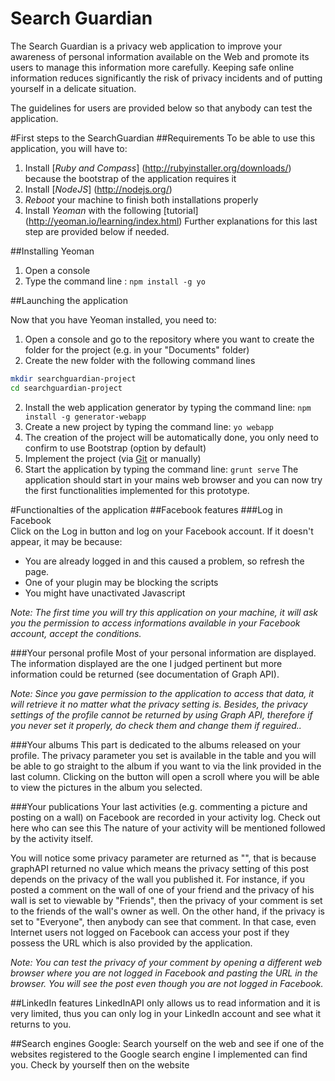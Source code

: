 Search Guardian
==============

  The Search Guardian is a privacy web application to improve your awareness of personal information available on the Web and promote its users to manage this information more carefully. Keeping safe online information reduces significantly the risk of privacy incidents and of putting yourself in a delicate situation.

The guidelines for users are provided below so that anybody can test the application. 

#First steps to the SearchGuardian
##Requirements
To be able to use this application, you will have to:
1. Install [*Ruby and Compass*] (http://rubyinstaller.org/downloads/) because the bootstrap of the application requires it
2. Install [*NodeJS*] (http://nodejs.org/)
3. *Reboot* your machine to finish both installations properly
4. Install *Yeoman* with the following [tutorial] (http://yeoman.io/learning/index.html)
Further explanations for this last step are provided below if needed.

##Installing Yeoman
1. Open a console
2. Type the command line : `npm install -g yo`

##Launching the application

Now that you have Yeoman installed, you need to:

1. Open a console and go to the repository where you want to create the folder for the project (e.g. in your "Documents" folder)
2. Create the new folder with the following command lines
```sh
mkdir searchguardian-project
cd searchguardian-project
```
2. Install the web application generator by typing the command line: `npm install -g generator-webapp`
3. Create a new project by typing the command line: `yo webapp`
4. The creation of the project will be automatically done, you only need to confirm to use Bootstrap (option by default) 
5. Implement the project (via [Git](http://git-scm.com/downloads) or manually)
6. Start the application by typing the command line: `grunt serve`
The application should start in your mains web browser and you can now try the first functionalities implemented for this prototype.

#Functionalties of the application
##Facebook features
###Log in Facebook  
  Click on the Log in button and log on your Facebook account. If it doesn't appear, it may be because:
  - You are already logged in and this caused a problem, so refresh the page.
  - One of your plugin may be blocking the scripts
  - You might have unactivated Javascript

_Note: The first time you will try this application on your machine, it will ask you the permission to access informations available in your Facebook account, accept the conditions._

###Your personal profile
  Most of your personal information are displayed. The information displayed are the one I judged pertinent but more information could be returned (see documentation of Graph API).
  
_Note: Since you gave permission to the application to access that data, it will retrieve it no matter what the privacy setting is. Besides, the privacy settings of the profile cannot be returned by using Graph API, therefore if you never set it properly, do check them and change them if reguired.._

###Your albums
  This part is dedicated to the albums released on your profile. The privacy parameter you set is available in the table and you will be able to go straight to the album if you want to via the link provided in the last column. Clicking on the button will open a scroll where you will be able to view the pictures in the album you selected.

###Your publications
  Your last activities (e.g. commenting a picture and posting on a wall) on Facebook are recorded in your activity log. Check out here who can see this The nature of your activity will be mentioned followed by the activity itself. 
  
You will notice some privacy parameter are returned as "", that is because graphAPI returned no value which means the privacy setting of this post depends on the privacy of the wall you published it. For instance, if you posted a comment on the wall of one of your friend and the privacy of his wall is set to viewable by "Friends", then the privacy of your comment is set to the friends of the wall's owner as well. On the other hand, if the privacy is set to "Everyone", then anybody can see that comment. In that case, even Internet users not logged on Facebook can access your post if they possess the URL which is also provided by the application. 

_Note: You can test the privacy of your comment by opening a different web browser where you are not logged in Facebook and pasting the URL in the browser. You will see the post even though you are not logged in Facebook._


##LinkedIn features
  LinkedInAPI only allows us to read information and it is very limited, thus you can only log in your LinkedIn account and see what it returns to you.

##Search engines
  Google: Search yourself on the web and see if one of the websites registered to the Google search engine I implemented can find you. Check by yourself then on the website 

